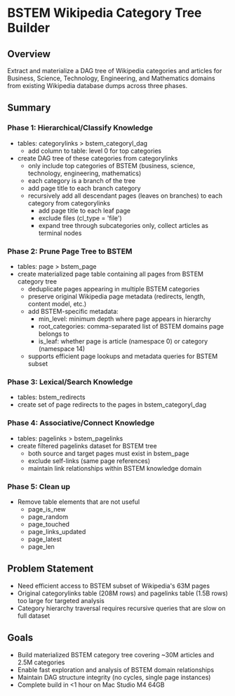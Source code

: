 # BSTEM Wikipedia Category Tree Builder

## Overview
Extract and materialize a DAG tree of Wikipedia categories and articles for Business, Science, Technology, Engineering, and Mathematics domains from existing Wikipedia database dumps across three phases.

## Summary

### Phase 1: Hierarchical/Classify Knowledge
- tables: categorylinks > bstem_categoryl_dag
  - add column to table: level 0 for top categories
- create DAG tree of these categories from categorylinks
  - only include top categories of BSTEM (business, science, technology, engineering, mathematics)
  - each category is a branch of the tree
  - add page title to each branch category
  - recursively add all descendant pages (leaves on branches) to each category from categorylinks
    - add page title to each leaf page
    - exclude files (cl_type = 'file')
    - expand tree through subcategories only, collect articles as terminal nodes

### Phase 2: Prune Page Tree to BSTEM
- tables: page > bstem_page
- create materialized page table containing all pages from BSTEM category tree
  - deduplicate pages appearing in multiple BSTEM categories
  - preserve original Wikipedia page metadata (redirects, length, content model, etc.)
  - add BSTEM-specific metadata:
    - min_level: minimum depth where page appears in hierarchy
    - root_categories: comma-separated list of BSTEM domains page belongs to
    - is_leaf: whether page is article (namespace 0) or category (namespace 14)
  - supports efficient page lookups and metadata queries for BSTEM subset

### Phase 3: Lexical/Search Knowledge
- tables: bstem_redirects
- create set of page redirects to the pages in bstem_categoryl_dag

### Phase 4: Associative/Connect Knowledge
- tables: pagelinks > bstem_pagelinks  
- create filtered pagelinks dataset for BSTEM tree
  - both source and target pages must exist in bstem_page
  - exclude self-links (same page references)
  - maintain link relationships within BSTEM knowledge domain
 
### Phase 5: Clean up
- Remove table elements that are not useful
  - page_is_new
  - page_random
  - page_touched
  - page_links_updated
  - page_latest
  - page_len
     
## Problem Statement
- Need efficient access to BSTEM subset of Wikipedia's 63M pages
- Original categorylinks table (208M rows) and pagelinks table (1.5B rows) too large for targeted analysis
- Category hierarchy traversal requires recursive queries that are slow on full dataset

## Goals
- Build materialized BSTEM category tree covering ~30M articles and 2.5M categories
- Enable fast exploration and analysis of BSTEM domain relationships
- Maintain DAG structure integrity (no cycles, single page instances)
- Complete build in <1 hour on Mac Studio M4 64GB
